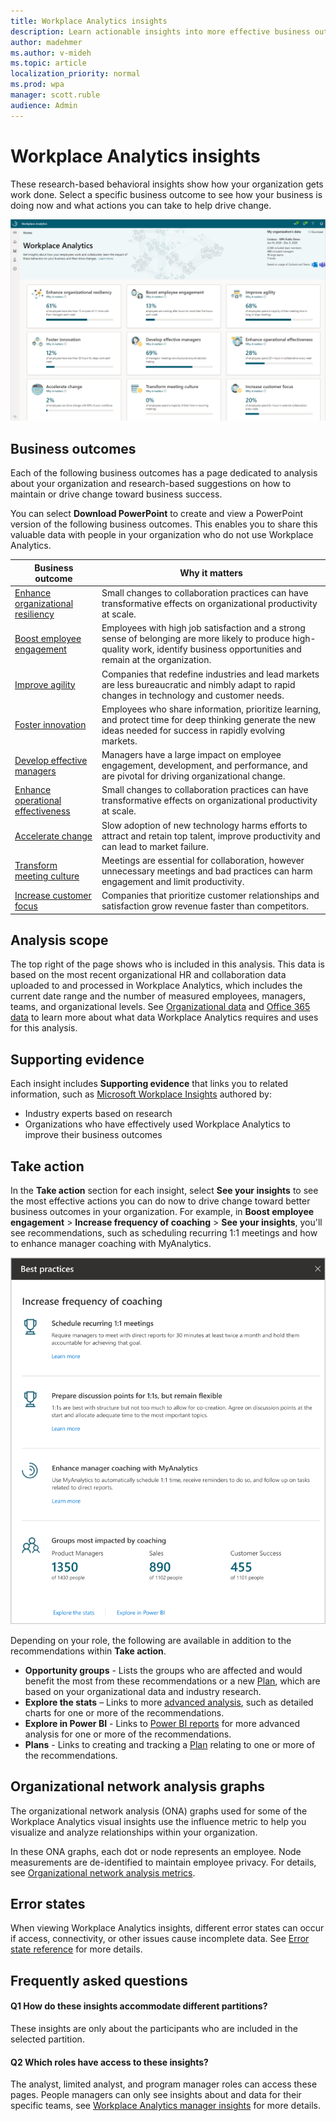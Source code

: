 ```yaml
---
title: Workplace Analytics insights
description: Learn actionable insights into more effective business outcomes for your organization 
author: madehmer
ms.author: v-mideh
ms.topic: article
localization_priority: normal 
ms.prod: wpa
manager: scott.ruble
audience: Admin
---
```


# Workplace Analytics insights

These research-based behavioral insights show how your organization gets work done. Select a specific business outcome to see how your business is doing now and what actions you can take to help drive change.

![Workplace Analytics insights home page image](../images/wpa/use/insights.png)

## Business outcomes

Each of the following business outcomes has a page dedicated to analysis about your organization and research-based suggestions on how to maintain or drive change toward business success.

You can select **Download PowerPoint** to create and view a PowerPoint version of the following business outcomes. This enables you to share this valuable data with people in your organization who do not use Workplace Analytics.

|Business outcome |Why it matters |
|-----------------|--------------|
|[Enhance organizational resiliency](resilient-organizations.md) |Small changes to collaboration practices can have transformative effects on organizational productivity at scale. |
|[Boost employee engagement](boost-engagement.md) |Employees with high job satisfaction and a strong sense of belonging are more likely to produce high-quality work, identify business opportunities and remain at the organization. |
|[Improve agility](improve-agility.md) |Companies that redefine industries and lead markets are less bureaucratic and nimbly adapt to rapid changes in technology and customer needs. |
|[Foster innovation](foster-innovation.md) |Employees who share information, prioritize learning, and protect time for deep thinking generate the new ideas needed for success in rapidly evolving markets.|
|[Develop effective managers](develop-managers.md) |Managers have a large impact on employee engagement, development, and performance, and are pivotal for driving organizational change. |
|[Enhance operational effectiveness](effective-operations.md) |Small changes to collaboration practices can have transformative effects on organizational productivity at scale. |
|[Accelerate change](accelerate-change.md) |Slow adoption of new technology harms efforts to attract and retain top talent, improve productivity and can lead to market failure. |
|[Transform meeting culture](transform-meetings.md) |Meetings are essential for collaboration, however unnecessary meetings and bad practices can harm engagement and limit productivity. |
|[Increase customer focus](customer-focus.md) |Companies that prioritize customer relationships and satisfaction grow revenue faster than competitors.|

## Analysis scope

The top right of the page shows who is included in this analysis. This data is based on the most recent organizational HR and collaboration data uploaded to and processed in Workplace Analytics, which includes the current date range and the number of measured employees, managers, teams, and organizational levels. See [Organizational data](organizational-data.md) and [Office 365 data](office-365-data.md) to learn more about what data Workplace Analytics requires and uses for this analysis.

## Supporting evidence

Each insight includes **Supporting evidence** that links you to related information, such as [Microsoft Workplace Insights](https://insights.office.com/) authored by:

* Industry experts based on research
* Organizations who have effectively used Workplace Analytics to improve their business outcomes

## Take action

In the **Take action** section for each insight, select **See your insights** to see the most effective actions you can do now to drive change toward better business outcomes in your organization. For example, in **Boost employee engagement** > **Increase frequency of coaching** > **See your insights**, you'll see recommendations, such as scheduling recurring 1:1 meetings and how to enhance manager coaching with MyAnalytics.

![Take action for coaching](../images/wpa/use/coaching.png)

Depending on your role, the following are available in addition to the recommendations within **Take action**.

* **Opportunity groups** - Lists the groups who are affected and would benefit the most from these recommendations or a new [Plan](../tutorials/solutionsv2-intro.md), which are based on your organizational data and industry research.
* **Explore the stats** – Links to more [advanced analysis](explore-intro.md), such as detailed charts for one or more of the recommendations.
* **Explore in Power BI** - Links to [Power BI reports](../tutorials/power-bi-intro.md) for more advanced analysis for one or more of the recommendations.
* **Plans** - Links to creating and tracking a [Plan](../Tutorials/solutionsv2-intro.md) relating to one or more of the recommendations.

## Organizational network analysis graphs

The organizational network analysis (ONA) graphs used for some of the Workplace Analytics visual insights use the influence metric to help you visualize and analyze relationships within your organization.

In these ONA graphs, each dot or node represents an employee. Node measurements are de-identified to maintain employee privacy. For details, see [Organizational network analysis metrics](insight-ona-measures.md).

## Error states

When viewing Workplace Analytics insights, different error states can occur if access, connectivity, or other issues cause incomplete data. See [Error state reference](error-states.md) for more details.

## Frequently asked questions

#### Q1 How do these insights accommodate different partitions?

These insights are only about the participants who are included in the selected partition.

#### Q2 Which roles have access to these insights?

The analyst, limited analyst, and program manager roles can access these pages. People managers can only see insights about and data for their specific teams, see [Workplace Analytics manager insights](pm-home.md) for more details.
